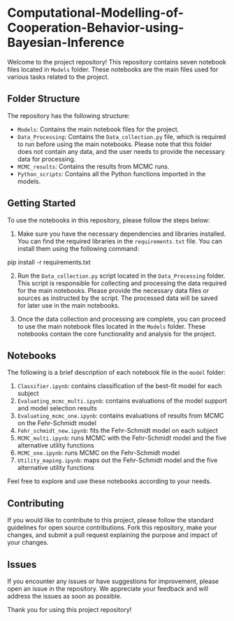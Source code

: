 # Computational-Modelling-of-Cooperation-Behavior-using-Bayesian-Inference

Welcome to the project repository! This repository contains seven notebook files located in `Models` folder. These notebooks are the main files used for various tasks related to the project.

## Folder Structure

The repository has the following structure:

- `Models`: Contains the main notebook files for the project.
- `Data_Processing`: Contains the `Data_collection.py` file, which is required to run before using the main notebooks. Please note that this folder does not contain any data, and the user needs to provide the necessary data for processing.
- `MCMC_results`: Contains the results from MCMC runs.
- `Python_scripts`: Contains all the Python functions imported in the models.

## Getting Started

To use the notebooks in this repository, please follow the steps below:

1. Make sure you have the necessary dependencies and libraries installed. You can find the required libraries in the `requirements.txt` file. You can install them using the following command:

pip install -r requirements.txt

2. Run the `Data_collection.py` script located in the `Data_Processing` folder. This script is responsible for collecting and processing the data required for the main notebooks. Please provide the necessary data files or sources as instructed by the script. The processed data will be saved for later use in the main notebooks.

3. Once the data collection and processing are complete, you can proceed to use the main notebook files located in the `Models` folder. These notebooks contain the core functionality and analysis for the project.

## Notebooks

The following is a brief description of each notebook file in the `model` folder:

1. `Classifier.ipynb`: contains classification of the best-fit model for each subject 
2. `Evaluating_mcmc_multi.ipynb`: contains evaluations of the model support and model selection results
3. `Evaluating_mcmc_one.ipynb`: contains evaluations of results from MCMC on the Fehr-Schmidt model
4. `Fehr_schmidt_new.ipynb`: fits the Fehr-Schmidt model on each subject
5. `MCMC_multi.ipynb`: runs MCMC with the Fehr-Schmidt model and the five alternative utility functions
6. `MCMC_one.ipynb`: runs MCMC on the Fehr-Schmidt model
7. `Utility_maping.ipynb`: maps out the Fehr-Schmidt model and the five alternative utility functions


Feel free to explore and use these notebooks according to your needs.

## Contributing

If you would like to contribute to this project, please follow the standard guidelines for open source contributions. Fork this repository, make your changes, and submit a pull request explaining the purpose and impact of your changes.

## Issues

If you encounter any issues or have suggestions for improvement, please open an issue in the repository. We appreciate your feedback and will address the issues as soon as possible.

Thank you for using this project repository!
